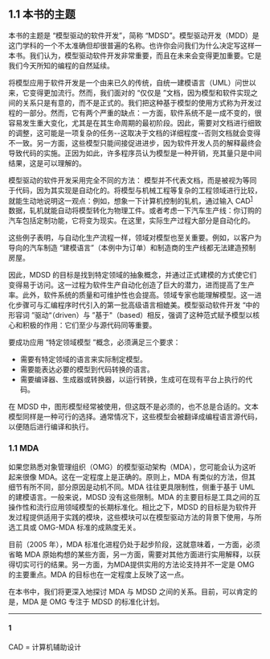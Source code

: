 ## 1.1 本书的主题
本书的主题是 “模型驱动的软件开发”，简称 “MDSD”。模型驱动开发（MDD）是这门学科的一个不太准确但却很普遍的名称。也许你会问我们为什么决定写这样一本书。我们认为，模型驱动软件开发非常重要，而且在未来会变得更加重要。它是我们今天所知的编程的自然延续。

将模型应用于软件开发是一个由来已久的传统，自统一建模语言（UML）问世以来，它变得更加流行。然而，我们面对的 “仅仅是 ”文档，因为模型和软件实现之间的关系只是有意的，而不是正式的。我们把这种基于模型的使用方式称为开发过程的一部分。然而，它有两个严重的缺点：一方面，软件系统不是一成不变的，很容易发生重大变化，尤其是在其生命周期的最初阶段。因此，需要对文档进行细致的调整，这可能是一项复杂的任务--这取决于文档的详细程度--否则文档就会变得不一致。另一方面，这些模型只能间接促进进步，因为软件开发人员的解释最终会导致代码的实施。正因为如此，许多程序员认为模型是一种开销，充其量只是中间结果，这是可以理解的。

模型驱动的软件开发采用完全不同的方法： 模型并不代表文档，而是被视为等同于代码，因为其实现是自动化的。将模型与机械工程等复杂的工程领域进行比较，就能生动地说明这一观点：例如，想象一下计算机控制的轧机，通过输入 CAD<sup>[1](#1)</sup>
 数据，轧机就能自动将模型转化为物理工件。或者考虑一下汽车生产线：你订购的汽车包括定制功能，它将变为现实。在这里，实际生产过程大部分是自动化的。

这些例子表明，与自动化生产流程一样，领域对模型也至关重要。例如，以客户为导向的汽车制造 “建模语言”（本例中为订单）和制造商的生产线都无法建造预制房屋。

因此，MDSD 的目标是找到特定领域的抽象概念，并通过正式建模的方式使它们变得易于访问。这一过程为软件生产自动化创造了巨大的潜力，进而提高了生产率。此外，软件系统的质量和可维护性也会提高。领域专家也能理解模型。这一进化步骤可与汇编程序时代引入的第一批高级语言相媲美。模型驱动软件开发 “中的形容词 ”驱动“（driven）与 ”基于"（based）相反，强调了这种范式赋予模型以核心和积极的作用：它们至少与源代码同等重要。

要成功应用 “特定领域模型 ”概念，必须满足三个要求：
- 需要有特定领域的语言来实际制定模型。
- 需要能表达必要的模型到代码转换的语言。
- 需要编译器、生成器或转换器，以运行转换，生成可在现有平台上执行的代码。

在 MDSD 中，图形模型经常被使用，但这既不是必须的，也不总是合适的。文本模型同样是一种可行的选择。通常情况下，这些模型会被翻译成编程语言源代码，以便随后进行编译和执行。

### 1.1 MDA
如果您熟悉对象管理组织（OMG）的模型驱动架构（MDA），您可能会认为这听起来很像 MDA。这在一定程度上是正确的。原则上，MDA 有类似的方法，但其细节有所不同，部分原因是动机不同。MDA 往往更具限制性，侧重于基于 UML 的建模语言。一般来说，MDSD 没有这些限制。MDA 的主要目标是工具之间的互操作性和流行应用领域模型的长期标准化。相比之下，MDSD 的目标是为软件开发过程提供适用于实践的模块，这些模块可以在模型驱动方法的背景下使用，与所选工具或 OMG-MDA 标准的成熟度无关。

目前（2005 年），MDA 标准化进程仍处于起步阶段，这就意味着，一方面，必须省略 MDA 原始构想的某些方面，另一方面，需要对其他方面进行实用解释，以获得切实可行的结果。另一方面，为MDA提供实用的方法论支持并不一定是 OMG 的主要重点。MDA 的目标也在一定程度上反映了这一点。

在本书中，我们将更深入地探讨 MDA 与 MDSD 之间的关系。目前，可以肯定的是，MDA 是 OMG 专注于 MDSD 的标准化计划。

---
#### 1
CAD = 计算机辅助设计
